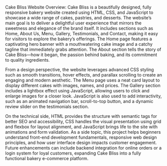 Cake Bliss Website Overview:
Cake Bliss is a beautifully designed, fully responsive bakery website created using HTML, CSS, and JavaScript to showcase a wide range of cakes, pastries, and desserts. 
The website’s main goal is to deliver a delightful user experience that mirrors the sweetness and elegance of the brand itself. 
It includes sections such as Home, About Us, Menu, Gallery, Testimonials, and Contact, making it easy for visitors to explore the bakery’s offerings. 
The Home page features a captivating hero banner with a mouthwatering cake image and a catchy tagline that immediately grabs attention. 
The About section tells the story of Cake Bliss—how it began, the passion behind baking, and its commitment to quality ingredients.

From a design perspective, the website leverages advanced CSS styling such as smooth transitions, hover effects, and parallax scrolling to create an engaging and modern aesthetic. 
The Menu page uses a neat card layout to display different cakes with images, names, and prices. 
The Gallery section includes a lightbox effect using JavaScript, allowing users to click and enlarge images for a closer look. 
JavaScript is also used to add interactivity, such as an animated navigation bar, scroll-to-top button, and a dynamic review slider on the testimonials section.

On the technical side, HTML provides the structure with semantic tags for better SEO and accessibility, CSS handles the visual presentation using grid
and flexbox for layout alignment, and JavaScript brings life to the site with animations and form validation. As a side topic, 
this project helps beginners understand front-end development fundamentals, responsive web design principles, and how user interface design impacts customer engagement.
Future enhancements can include backend integration for online orders or a login system for loyal customers, expanding Cake Bliss into a fully functional bakery e-commerce platform.
